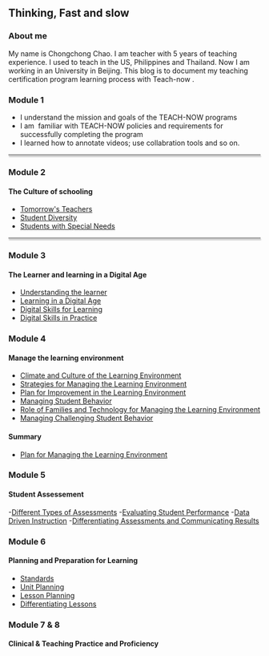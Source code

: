 ## Thinking, Fast and slow

### About me
My name is Chongchong Chao. I am teacher with 5 years of teaching experience. I used to teach in the US, Philippines and Thailand. Now I am working in an University in Beijing. This blog is to document my teaching certification program learning process with Teach-now .


### Module 1
- I understand the mission and goals of the TEACH-NOW programs
- I am  familiar with TEACH-NOW policies and requirements for successfully completing the program
- I learned how to annotate videos; use collabration tools and so on.
<div style="height:3px;border:none;background-color:red;background-color:#aaa;box-shadow:1px 3px 2px #ccc;"></div>


### Module 2
#### The Culture of schooling
- [Tomorrow's Teachers](https://spatblan.github.io/fast-and-slow/2-1)
- [Student Diversity](https://spatblan.github.io/fast-and-slow/2-2)
- [Students with Special Needs](https://spatblan.github.io/fast-and-slow/2-3)
<div style="height:3px;border:none;background-color:red;background-color:#aaa;box-shadow:1px 3px 2px #ccc;"></div>


### Module 3
#### The Learner and learning in a Digital Age
- [Understanding the learner](https://spatblan.github.io/fast-and-slow/3-1)
- [Learning in a Digital Age](https://spatblan.github.io/fast-and-slow/3-2)
- [Digital Skills for Learning](https://spatblan.github.io/fast-and-slow/3-3)
- [Digital Skills in Practice](https://spatblan.github.io/fast-and-slow/3-4)


### Module 4
#### Manage the learning environment
- [Climate and Culture of the Learning Environment](https://spatblan.github.io/fast-and-slow/4-1)
- [Strategies for Managing the Learning Environment](https://spatblan.github.io/fast-and-slow/4-2)
- [Plan for Improvement in the Learning Environment](https://spatblan.github.io/fast-and-slow/4-3)
- [Managing Student Behavior](https://spatblan.github.io/fast-and-slow/4-4)
- [Role of Families and Technology for Managing the Learning Environment](https://spatblan.github.io/fast-and-slow/4-5)
- [Managing Challenging Student Behavior](https://spatblan.github.io/fast-and-slow/4-6)

#### Summary 
- [Plan for Managing the Learning Environment](https://spatblan.github.io/fast-and-slow/static/4-7.pdf)

### Module 5
#### Student Assessement
-[Different Types of Assessments](https://spatblan.github.io/fast-and-slow/5-1)
-[Evaluating Student Performance](https://spatblan.github.io/fast-and-slow/5-2)
-[Data Driven Instruction](https://spatblan.github.io/fast-and-slow/5-3)
-[Differentiating Assessments and Communicating Results](https://spatblan.github.io/fast-and-slow/5-4)

### Module 6
####  Planning and Preparation for Learning
- [Standards](https://spatblan.github.io/fast-and-slow/6-1)
- [Unit Planning](https://spatblan.github.io/fast-and-slow/6-2)
- [Lesson Planning](https://spatblan.github.io/fast-and-slow/6-3)
- [Differentiating Lessons](https://spatblan.github.io/fast-and-slow/6-4)

### Module 7 & 8
####  Clinical & Teaching Practice and Proficiency
